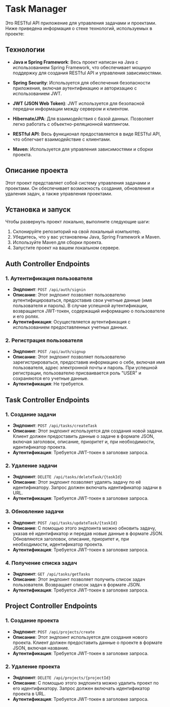 # Task Manager

Это RESTful API приложение для управления задачами и проектами. Ниже приведена информация о стеке технологий, используемых в проекте:

## Технологии

- **Java и Spring Framework**: Весь проект написан на Java с использованием Spring Framework, что обеспечивает мощную поддержку для создания RESTful API и управления зависимостями.

- **Spring Security**: Используется для обеспечения безопасности приложения, включая аутентификацию и авторизацию с использованием JWT.

- **JWT (JSON Web Token)**: JWT используется для безопасной передачи информации между сервером и клиентом.

- **Hibernate/JPA**: Для взаимодействия с базой данных. Позволяет легко работать с объектно-реляционной маппингом.

- **RESTful API**: Весь функционал предоставляется в виде RESTful API, что облегчает взаимодействие с клиентами.

- **Maven**: Используется для управления зависимостями и сборки проекта.

## Описание проекта

Этот проект представляет собой систему управления задачами и проектами. Он обеспечивает возможность создания, обновления и удаления задач, а также управления проектами.

## Установка и запуск

Чтобы развернуть проект локально, выполните следующие шаги:

1. Склонируйте репозиторий на свой локальный компьютер.
2. Убедитесь, что у вас установлены Java, Spring Framework и Maven.
3. Используйте Maven для сборки проекта.
4. Запустите проект на вашем локальном сервере.


## Auth Controller Endpoints

### 1. **Аутентификация пользователя**
   - **Эндпоинт**: `POST /api/auth/signin`
   - **Описание**: Этот эндпоинт позволяет пользователю аутентифицироваться, предоставив свои учетные данные (имя пользователя и пароль). В случае успешной аутентификации, возвращается JWT-токен, содержащий информацию о пользователе и его ролях.
   - **Аутентификация**: Осуществляется аутентификация с использованием предоставленных учетных данных.

### 2. **Регистрация пользователя**
   - **Эндпоинт**: `POST /api/auth/signup`
   - **Описание**: Этот эндпоинт позволяет пользователю зарегистрироваться, предоставив информацию о себе, включая имя пользователя, адрес электронной почты и пароль. При успешной регистрации, пользователю присваивается роль "USER" и сохраняются его учетные данные.
   - **Аутентификация**: Не требуется.


## Task Controller Endpoints

### 1. **Создание задачи**
   - **Эндпоинт**: `POST /api/tasks/createTask`
   - **Описание**: Этот эндпоинт используется для создания новой задачи. Клиент должен предоставить данные о задаче в формате JSON, включая заголовок, описание, приоритет и, при необходимости, идентификатор проекта.
   - **Аутентификация**: Требуется JWT-токен в заголовке запроса.

### 2. **Удаление задачи**
   - **Эндпоинт**: `DELETE /api/tasks/deleteTask/{taskId}`
   - **Описание**: Этот эндпоинт позволяет удалять задачу по её идентификатору. Запрос должен включать идентификатор задачи в URL.
   - **Аутентификация**: Требуется JWT-токен в заголовке запроса.

### 3. **Обновление задачи**
   - **Эндпоинт**: `POST /api/tasks/updateTask/{taskId}`
   - **Описание**: С помощью этого эндпоинта можно обновить задачу, указав её идентификатор и передав новые данные в формате JSON. Обновляются заголовок, описание, приоритет и, при необходимости, идентификатор проекта.
   - **Аутентификация**: Требуется JWT-токен в заголовке запроса.

### 4. **Получение списка задач**
   - **Эндпоинт**: `GET /api/tasks/getTasks`
   - **Описание**: Этот эндпоинт позволяет получить список задач пользователя. Возвращает список задач в формате JSON.
   - **Аутентификация**: Требуется JWT-токен в заголовке запроса.

## Project Controller Endpoints

### 1. **Создание проекта**
   - **Эндпоинт**: `POST /api/projects/create`
   - **Описание**: Этот эндпоинт используется для создания нового проекта. Клиент должен предоставить данные о проекте в формате JSON, включая название.
   - **Аутентификация**: Требуется JWT-токен в заголовке запроса.

### 2. **Удаление проекта**
   - **Эндпоинт**: `DELETE /api/projects/{projectId}`
   - **Описание**: С помощью этого эндпоинта можно удалить проект по его идентификатору. Запрос должен включать идентификатор проекта в URL.
   - **Аутентификация**: Требуется JWT-токен в заголовке запроса.
